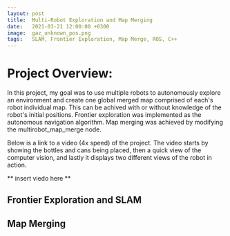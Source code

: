 ```yaml
---
layout: post
title:  Multi-Robot Exploration and Map Merging
date:   2021-03-21 12:00:00 +0300
image:  gaz_unknown_pos.png
tags:   SLAM, Frontier Exploration, Map Merge, ROS, C++
---
```


# Project Overview:
In this project, my goal was to use multiple robots to autonomously explore an environment and create one global merged map comprised of each's robot individual map. This can be achived with or without knowledge of the robot's initial positions. Frontier exploration was implemented as the autonomous navigation algorithm. Map merging was achieved by modifying the multirobot_map_merge node.

Below is a link to a video (4x speed) of the project. The video starts by showing the bottles and cans being placed, then a quick view of the computer vision, and lastly it displays two different views of the robot in action. 

** insert viedo here **
<!-- <a href="http://www.youtube.com/watch?v=0IDe7L2YoR4" target="_blank" rel="noopener noreferrer">
![computer_vision.png](http://img.youtube.com/vi/0IDe7L2YoR4/0.jpg)
</a> -->

## Frontier Exploration and SLAM

## Map Merging
